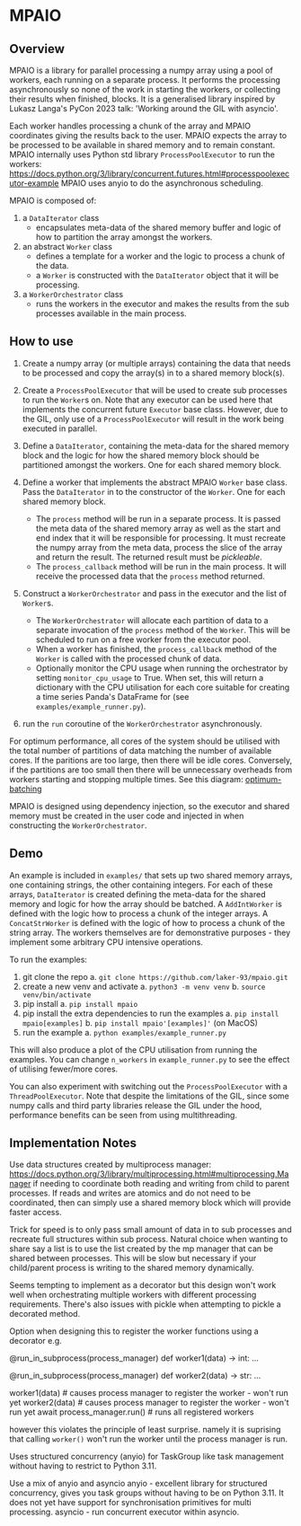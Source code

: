 # MPAIO

## Overview

MPAIO is a library for parallel processing a numpy array using a pool of workers, each running on a separate process. It
performs the processing asynchronously so none of the work in starting the workers, or collecting their results when
finished, blocks. It is a generalised library inspired by Lukasz Langa's PyCon 2023 talk: 'Working around the GIL with
asyncio'.

Each worker handles processing a chunk of the array and MPAIO coordinates giving the results back to the user.
MPAIO expects the array to be processed to be available in shared memory and to remain constant.
MPAIO internally uses Python std library `ProcessPoolExecutor` to run the workers:
https://docs.python.org/3/library/concurrent.futures.html#processpoolexecutor-example
MPAIO uses anyio to do the asynchronous scheduling.

MPAIO is composed of:
1. a `DataIterator` class
    - encapsulates meta-data of the shared memory buffer and logic of how to partition the array amongst the workers.
2. an abstract `Worker` class
    - defines a template for a worker and the logic to process a chunk of the data.
    - a `Worker` is constructed with the `DataIterator` object that it will be processing.
3. a `WorkerOrchestrator` class
    - runs the workers in the executor and makes the results from the sub processes available in the main process.

## How to use

1. Create a numpy array (or multiple arrays) containing the data that needs to be processed and copy the array(s) in to
a shared memory block(s).

2. Create a `ProcessPoolExecutor` that will be used to create sub processes to run the `Worker`s on. Note that any
executor can be used here that implements the concurrent future `Executor` base class. However, due to the GIL, only
use of a `ProcessPoolExecutor` will result in the work being executed in parallel.

3. Define a `DataIterator`, containing the meta-data for the shared memory block and the logic for how the shared memory
block should be partitioned amongst the workers. One for each shared memory block.

4. Define a worker that implements the abstract MPAIO `Worker` base class. Pass the `DataIterator` in to the constructor
of the `Worker`. One for each shared memory block.
    - The `process` method will be run in a separate process. It is passed the meta data of the shared memory array as
   well as the start and end index that it will be responsible for processing. It must recreate the numpy array from the
   meta data, process the slice of the array and return the result. The returned result must be _pickleable_.
    - The `process_callback` method will be run in the main process. It will receive the processed data that the
   `process` method returned.

5. Construct a `WorkerOrchestrator` and pass in the executor and the list of `Worker`s.
    - The `WorkerOrchestrator` will allocate each partition of data to a separate invocation of the `process` method of
   the `Worker`. This will be scheduled to run on a free worker from the executor pool.
    - When a worker has finished, the `process_callback` method of the `Worker` is called with the processed chunk of
   data.
    - Optionally monitor the CPU usage when running the orchestrator by setting `monitor_cpu_usage` to True. When set,
   this will return a dictionary with the CPU utilisation for each core suitable for creating a time series Panda's
   DataFrame for (see `examples/example_runner.py`).

6. run the `run` coroutine of the `WorkerOrchestrator` asynchronously.

For optimum performance, all cores of the system should be utilised with the total number of partitions of data matching
the number of available cores. If the paritions are too large, then there will be idle cores. Conversely, if the
partitions are too small then there will be unnecessary overheads from workers starting and stopping multiple times.
See this diagram: [optimum-batching](MPAIO_optimum_batching_on_a_4_core_system.png)

MPAIO is designed using dependency injection, so the executor and shared memory must be created in the user code and
injected in when constructing the `WorkerOrchestrator`.


## Demo

An example is included in `examples/` that sets up two shared memory arrays, one containing strings, the other
containing integers. For each of these arrays, `DataIterator` is created defining the meta-data for the shared memory
and logic for how the array should be batched. A `AddIntWorker` is defined with the logic how to process a chunk of the
integer arrays. A `ConcatStrWorker` is defined with the logic of how to process a chunk of the string array. The workers
themselves are for demonstrative purposes - they implement some arbitrary CPU intensive operations.

To run the examples:

1. git clone the repo
    a. `git clone https://github.com/laker-93/mpaio.git`
2. create a new venv and activate
    a. `python3 -m venv venv`
    b. `source venv/bin/activate`
3. pip install
    a. `pip install mpaio`
4. pip install the extra dependencies to run the examples
    a. `pip install mpaio[examples]`
    b. `pip install mpaio'[examples]'` (on MacOS)
5. run the example
    a. `python examples/example_runner.py`

This will also produce a plot of the CPU utilisation from running the examples. You can change `n_workers` in 
`example_runner.py` to see the effect of utilising fewer/more cores.

You can also experiment with switching out the `ProcessPoolExecutor` with a `ThreadPoolExecutor`. Note that despite the
limitations of the GIL, since some numpy calls and third party libraries release the GIL under the hood, performance
benefits can be seen from using multithreading.

## Implementation Notes
Use data structures created by multiprocess
manager: https://docs.python.org/3/library/multiprocessing.html#multiprocessing.Manager
if needing to coordinate both reading and writing from child to parent processes.
If reads and writes are atomics and do not need to be coordinated, then can simply use a shared memory block which will
provide faster access.

Trick for speed is to only pass small amount of data in to sub processes and recreate
full structures within sub process.
Natural choice when wanting to share say a list is to use the list created by the mp
manager that can be shared between processes. This will be slow but necessary if your
child/parent process is writing to the shared memory dynamically.

Seems tempting to implement as a decorator but this design won't work well when orchestrating multiple workers
with different processing requirements. There's also issues with pickle when attempting to pickle a decorated method.

Option when designing this to register the worker functions using a decorator e.g.

@run_in_subprocess(process_manager)
def worker1(data) -> int:
...

@run_in_subprocess(process_manager)
def worker2(data) -> str:
...

worker1(data) # causes process manager to register the worker - won't run yet
worker2(data) # causes process manager to register the worker - won't run yet
await process_manager.run() # runs all registered workers

however this violates the principle of least surprise. namely it is suprising that calling `worker()` won't run the
worker until the process manager is run.

Uses structured concurrency (anyio) for TaskGroup like task management without having to restrict to Python 3.11.

Use a mix of anyio and asyncio
anyio - excellent library for structured concurrency, gives you task groups without having to be on Python 3.11. It does
not yet have support for synchronisation primitives for multi processing.
asyncio - run concurrent executor within asyncio.

